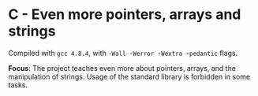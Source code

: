 # C - Even more pointers, arrays and strings

Compiled with `gcc 4.8.4`, with `-Wall -Werror -Wextra -pedantic` flags.

**Focus**: The project teaches even more about pointers, arrays, and the manipulation of strings. Usage of the standard library is forbidden in some tasks.
